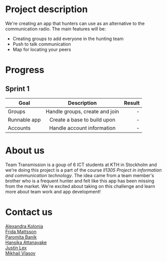 # Project description
We're creating an app that hunters can use as an alternative to the communication radio. The main features will be:
- Creating groups to add everyone in the hunting team
- Push to talk communication
- Map for locating your peers

# Progress
## Sprint 1

|  Goal         | Description   | Result  |
| ------------- |:-------------:| -----:|
| Groups      | Handle groups, create and join | - |
| Runnable app      | Create a base to build upon | - |
| Accounts | Handle account information | - |

# About us
Team Transmission is a goup of 6 ICT students at KTH in Stockholm and we're doing this project is a part of the course *Il1305 Project in information and communication technology*. The idea came from a team member's brother who is a frequent hunter and felt like this app has been missing from the market. We're excited about taking on this challenge and learn more about team work and app development!

# Contact us
[Alexandra Kolonia](mailto:alex.kolonia@hotmail.com)<br />
[Frida Mattsson](mailto:frida_mattsson97@hotmail.com)<br />
[Paromita Banik](mailto:paromita@kth.se)<br />
[Hansika Attanayake](mailto:ghat@kth.se)<br />
[Justin Lex](mailto:jtlex@kth.se)<br />
[Mikhail Vlasov](mailto:vlasov@kth.se)<br />
